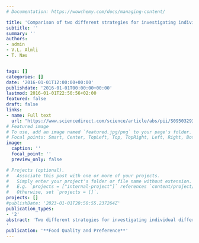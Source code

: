 ```yaml
---
# Documentation: https://wowchemy.com/docs/managing-content/

title: 'Comparison of two different strategies for investigating individual differences among consumers in choice experiments. A case study based on preferences for iced coffee in Norway'
subtitle: ''
summary: ''
authors:
- admin 
- V.L. Almli
- T. Næs


tags: []
categories: []
date: '2016-01-01T12:00:00+00:00'
publishdate: '2016-01-01T00:00:00+00:00'
lastmod: 2016-01-01T22:50:56+02:00
featured: false
draft: false
links: 
- name: Full text
  url: "https://www.sciencedirect.com/science/article/abs/pii/S0950329316301434"
# Featured image
# To use, add an image named `featured.jpg/png` to your page's folder.
# Focal points: Smart, Center, TopLeft, Top, TopRight, Left, Right, BottomLeft, Bottom, BottomRight.
image:
  caption: ''
  focal_point: ''
  preview_only: false

# Projects (optional).
#   Associate this post with one or more of your projects.
#   Simply enter your project's folder or file name without extension.
#   E.g. `projects = ["internal-project"]` references `content/project/deep-learning/index.md`.
#   Otherwise, set `projects = []`.
projects: []
#publishDate: '2023-01-01T20:50:55.237264Z'
publication_types: 
- '2'
abstract: 'Two different strategies for investigating individual differences among consumers in choice experiments using the Mixed Logit Model are compared. The study is based on a consumer study of iced coffees in Norway. Consumers (n = 102) performed a choice task of twenty different iced coffee profiles varying in coffee type, production origin, calorie content and price following an orthogonal design. Consumer attributes, such as socio-demographics, attitudes and habits, were also collected. Choice data were first analyzed using the Mixed Logit Model and then two different approaches were adopted for investigating consumer attributes. The first strategy, called one-step strategy, includes the consumer attributes directly in the Mixed Logit Model. The second strategy, called multi-step strategy, combines different methods of analysis such as Mixed Logit Model based on the design factors only, followed by Principal Component Analysis and Partial Least Squares regression to study consumer attributes. The two approaches are compared in terms of data analysis methodologies, outcomes, practical issues, user friendliness, and interpretation. Overall, we think the multi-step strategy is the one to be preferred in most practical applications because of its flexibility and stronger exploratory capabilities.
'
publication: '**Food Quality and Preference**'
---
```

